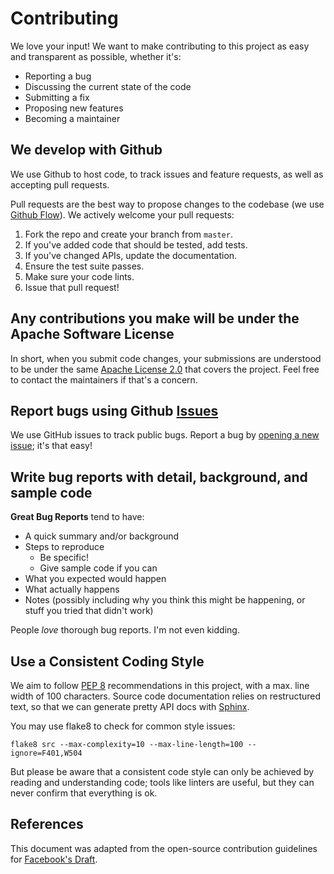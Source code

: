 # Contributing

We love your input! We want to make contributing to this project as easy and transparent as possible, whether it's:

- Reporting a bug
- Discussing the current state of the code
- Submitting a fix
- Proposing new features
- Becoming a maintainer

## We develop with Github

We use Github to host code, to track issues and feature requests, as well as accepting pull requests.

Pull requests are the best way to propose changes to the codebase (we use [Github Flow](https://guides.github.com/introduction/flow/index.html)). We actively welcome your pull requests:

1. Fork the repo and create your branch from `master`.
2. If you've added code that should be tested, add tests.
3. If you've changed APIs, update the documentation.
4. Ensure the test suite passes.
5. Make sure your code lints.
6. Issue that pull request!

## Any contributions you make will be under the Apache Software License

In short, when you submit code changes, your submissions are understood to be under the same [Apache License 2.0](https://choosealicense.com/licenses/apache-2.0/) that covers the project. Feel free to contact the maintainers if that's a concern.

## Report bugs using Github [Issues](https://github.com/at-gmbh/personio-py/issues)

We use GitHub issues to track public bugs. Report a bug by [opening a new issue](https://github.com/at-gmbh/personio-py/issues/new); it's that easy!

## Write bug reports with detail, background, and sample code

**Great Bug Reports** tend to have:

- A quick summary and/or background
- Steps to reproduce
  - Be specific!
  - Give sample code if you can
- What you expected would happen
- What actually happens
- Notes (possibly including why you think this might be happening, or stuff you tried that didn't work)

People *love* thorough bug reports. I'm not even kidding.

## Use a Consistent Coding Style

We aim to follow [PEP 8](https://www.python.org/dev/peps/pep-0008/) recommendations in this project, with a max. line width of 100 characters. Source code documentation relies on restructured text, so that we can generate pretty API docs with [Sphinx](https://www.sphinx-doc.org/).

You may use flake8 to check for common style issues:

    flake8 src --max-complexity=10 --max-line-length=100 --ignore=F401,W504

But please be aware that a consistent code style can only be achieved by reading and understanding code; tools like linters are useful, but they can never confirm that everything is ok.

## References

This document was adapted from the open-source contribution guidelines for [Facebook's Draft](https://github.com/facebook/draft-js/blob/a9316a723f9e918afde44dea68b5f9f39b7d9b00/CONTRIBUTING.md).
